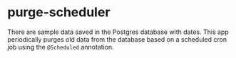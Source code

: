 # purge-scheduler

There are sample data saved in the Postgres database with dates. This app periodically purges old data from the database based on a scheduled cron job using the `@Scheduled` annotation.
